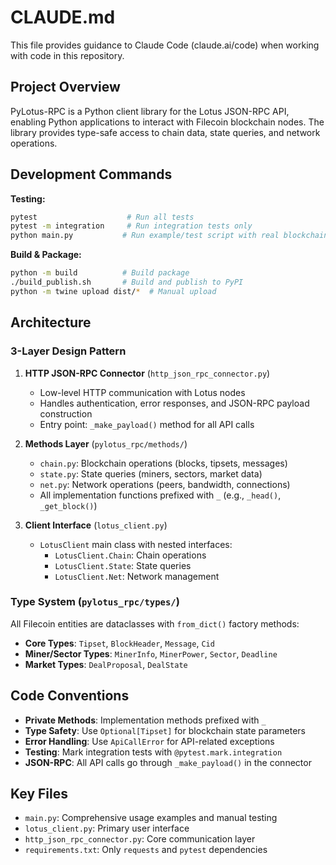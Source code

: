 # CLAUDE.md

This file provides guidance to Claude Code (claude.ai/code) when working with code in this repository.

## Project Overview

PyLotus-RPC is a Python client library for the Lotus JSON-RPC API, enabling Python applications to interact with Filecoin blockchain nodes. The library provides type-safe access to chain data, state queries, and network operations.

## Development Commands

**Testing:**
```bash
pytest                    # Run all tests
pytest -m integration     # Run integration tests only
python main.py           # Run example/test script with real blockchain data
```

**Build & Package:**
```bash
python -m build          # Build package
./build_publish.sh       # Build and publish to PyPI
python -m twine upload dist/*  # Manual upload
```

## Architecture

### 3-Layer Design Pattern

1. **HTTP JSON-RPC Connector** (`http_json_rpc_connector.py`)
   - Low-level HTTP communication with Lotus nodes
   - Handles authentication, error responses, and JSON-RPC payload construction
   - Entry point: `_make_payload()` method for all API calls

2. **Methods Layer** (`pylotus_rpc/methods/`)
   - `chain.py`: Blockchain operations (blocks, tipsets, messages)
   - `state.py`: State queries (miners, sectors, market data)  
   - `net.py`: Network operations (peers, bandwidth, connections)
   - All implementation functions prefixed with `_` (e.g., `_head()`, `_get_block()`)

3. **Client Interface** (`lotus_client.py`)
   - `LotusClient` main class with nested interfaces:
     - `LotusClient.Chain`: Chain operations
     - `LotusClient.State`: State queries
     - `LotusClient.Net`: Network management

### Type System (`pylotus_rpc/types/`)

All Filecoin entities are dataclasses with `from_dict()` factory methods:
- **Core Types**: `Tipset`, `BlockHeader`, `Message`, `Cid`
- **Miner/Sector Types**: `MinerInfo`, `MinerPower`, `Sector`, `Deadline`
- **Market Types**: `DealProposal`, `DealState`

## Code Conventions

- **Private Methods**: Implementation methods prefixed with `_`
- **Type Safety**: Use `Optional[Tipset]` for blockchain state parameters
- **Error Handling**: Use `ApiCallError` for API-related exceptions
- **Testing**: Mark integration tests with `@pytest.mark.integration`
- **JSON-RPC**: All API calls go through `_make_payload()` in the connector

## Key Files

- `main.py`: Comprehensive usage examples and manual testing
- `lotus_client.py`: Primary user interface
- `http_json_rpc_connector.py`: Core communication layer
- `requirements.txt`: Only `requests` and `pytest` dependencies